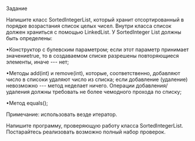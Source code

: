 Задание

Напишите класс SortedIntegerList, который хранит отсортированный в порядке возрастания список целых чисел. Внутри класса список должен храниться с помощью LinkedList. У SortedInteger List должны быть определены:

•Конструктор с булевским параметром; если этот параметр принимает значениеtrue, то в создаваемом списке разрешены повторяющиеся элементы, иначе --- нет;

•Методы add(int) и remove(int), которые, соответственно, добавляют число в списоки удаляют число из списка; если добавление (удаление) невозможно --- метод неделает ничего. Операции добавления/удаления должны требовать не более чемодного прохода по списку;

•Метод equals();

Примечание: использовать везде итератор.

Напишите программу, проверяющую работу класса SortedIntegerList. Постарайтесь реализовать возможно полный набор проверок.

